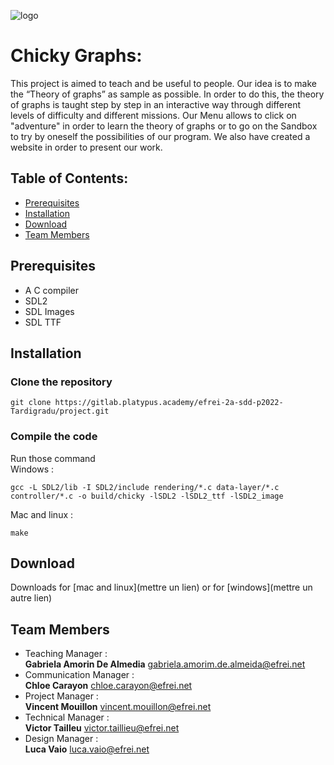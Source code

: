 ![logo](https://gitlab.platypus.academy/efrei-2a-sdd-p2022-Tardigradu/project/raw/master/data/Website/LOGOFOND.png)
# Chicky Graphs:
This project is aimed to teach and be useful to people. Our idea is to make the “Theory of graphs” as sample as possible.
In order to do this, the theory of graphs is taught step by step in an interactive way through different levels of difficulty and different missions.
Our Menu allows to click on "adventure" in order to learn the theory of graphs or to go on the Sandbox to try by oneself the possibilities of our program. We also have created a website in order to present our work.

## Table of Contents:
* [Prerequisites](https://gitlab.platypus.academy/efrei-2a-sdd-p2022-Tardigradu/project#prerequisites)
* [Installation](https://gitlab.platypus.academy/efrei-2a-sdd-p2022-Tardigradu/project#installation)
* [Download](https://gitlab.platypus.academy/efrei-2a-sdd-p2022-Tardigradu/project#download)
* [Team Members](https://gitlab.platypus.academy/efrei-2a-sdd-p2022-Tardigradu/project#team-members)

## Prerequisites
- A C compiler
- SDL2
- SDL Images
- SDL TTF

## Installation

### Clone the repository
```console
git clone https://gitlab.platypus.academy/efrei-2a-sdd-p2022-Tardigradu/project.git
```

### Compile the code
Run those command<br>
Windows :
```console
gcc -L SDL2/lib -I SDL2/include rendering/*.c data-layer/*.c controller/*.c -o build/chicky -lSDL2 -lSDL2_ttf -lSDL2_image
```
Mac and linux :
```console
make
```

## Download
Downloads for [mac and linux](mettre un lien) or for [windows](mettre un autre lien)

## Team Members
- Teaching Manager : <br>**Gabriela Amorin De Almedia**  <gabriela.amorim.de.almeida@efrei.net>
- Communication Manager : <br>**Chloe Carayon**  <chloe.carayon@efrei.net>
- Project Manager : <br>**Vincent Mouillon**  <vincent.mouillon@efrei.net>
- Technical Manager : <br>**Victor Tailleu**  <victor.taillieu@efrei.net>
- Design Manager : <br>**Luca Vaio**  <luca.vaio@efrei.net>
